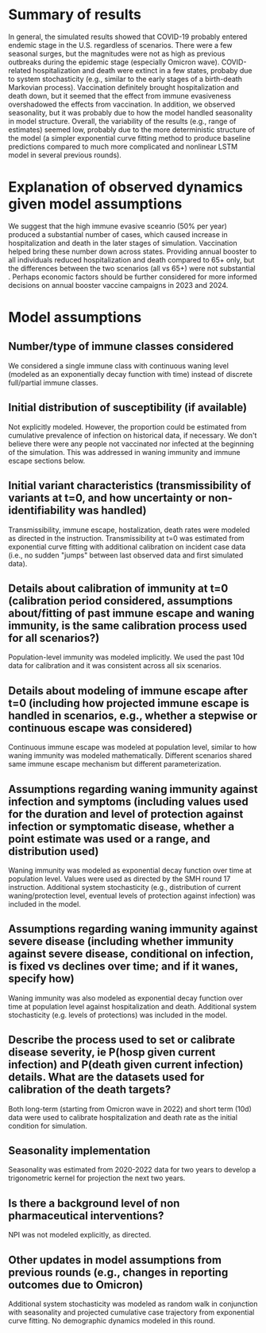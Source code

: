 
# Summary of results
In general, the simulated results showed that COVID-19 probably entered endemic stage in the U.S. regardless of scenarios. There were a few seasonal surges, but the magnitudes were not as high as previous outbreaks during the epidemic stage (especially Omicron wave). COVID-related hospitalization and death were extinct in a few states, probaby due to system stochasticity (e.g., similar to the early stages of a birth-death Markovian process). Vaccination definitely brought hospitalization and death down, but it seemed that the effect from immune evasiveness overshadowed the effects from vaccination. In addition, we observed seasonality, but it was probably due to how the model handled seasonality in model structure. Overall, the variability of the results (e.g., range of estimates) seemed low, probably due to the more deterministic structure of the model (a simpler exponential curve fitting method to produce baseline predictions compared to much more complicated and nonlinear LSTM model in several previous rounds).
# Explanation of observed dynamics given model assumptions
We suggest that the high immune evasive sceanrio (50% per year) produced a substantial number of cases, which caused increase in hospitalization and death in the later stages of simulation. Vaccination helped bring these number down across states. Providing annual booster to all individuals reduced hospitalization and death compared to 65+ only, but the differences between the two scenarios (all vs 65+) were not substantial . Perhaps economic factors should be further considered for more informed decisions on annual booster vaccine campaigns in 2023 and 2024. 
# Model assumptions
## Number/type of immune classes considered
We considered a single immune class with continuous waning level (modeled as an exponentially decay function with time) instead of discrete full/partial immune classes.
## Initial distribution of susceptibility (if available)
Not explicitly modeled. However, the proportion could be estimated from cumulative prevalence of infection on historical data, if necessary.
We don't believe there were any people not vaccinated nor infected at the beginning of the simulation. This was addressed in waning immunity and immune escape sections below.
## Initial variant characteristics (transmissibility of variants at t=0, and how uncertainty or non-identifiability was handled) 
Transmissibility, immune escape, hostalization, death rates were modeled as directed in the instruction. Transmissibility at t=0 was estimated from exponential curve fitting with additional calibration on incident case data (i.e., no sudden "jumps" between last observed data and first simulated data).
## Details about calibration of immunity at t=0 (calibration period considered, assumptions about/fitting of past immune escape and waning immunity, is the same calibration process used for all scenarios?)
Population-level immunity was modeled implicitly. We used the past 10d data for calibration and it was consistent across all six scenarios.
## Details about modeling of immune escape after t=0 (including how projected immune escape is handled in scenarios, e.g., whether a stepwise or continuous escape was considered)
Continuous immune escape was modeled at population level, similar to how waning immunity was modeled mathematically. Different scenarios shared same immune escape mechanism but different parameterization.
## Assumptions regarding waning immunity against infection and symptoms (including values used for the duration and level of protection against infection or symptomatic disease, whether a point estimate was used or a range, and distribution used)
Waning immunity was modeled as exponential decay function over time at population level. Values were used as directed by the SMH round 17 instruction. Additional system stochasticity (e.g., distribution of current waning/protection level, eventual levels of protection against infection) was included in the model.
## Assumptions regarding waning immunity against severe disease (including whether immunity against severe disease, conditional on infection, is fixed vs declines over time; and if it wanes, specify how)
Waning immunity was also modeled as exponential decay function over time at population level against hospitalization and death. Additional system stochasticity (e.g. levels of protections) was included in the model.
## Describe the process used to set or calibrate disease severity, ie P(hosp given current infection) and P(death given current infection) details. What are the datasets used for calibration of the death targets?
Both long-term (starting from Omicron wave in 2022) and short term (10d) data were used to calibrate hospitalization and death rate as the initial condition for simulation. 
## Seasonality implementation
Seasonality was estimated from 2020-2022 data for two years to develop a trigonometric kernel for projection the next two years.
## Is there a background level of non pharmaceutical interventions?
NPI was not modeled explicitly, as directed.
## Other updates in model assumptions from previous rounds (e.g., changes in reporting outcomes due to Omicron)
Additional system stochasticity was modeled as random walk in conjunction with seasonality and projected cumulative case trajectory from exponential curve fitting. No demographic dynamics modeled in this round.
